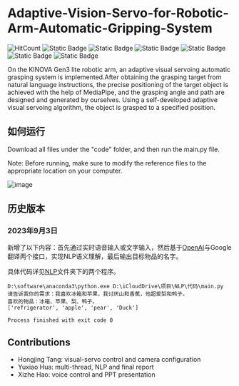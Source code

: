 # Adaptive-Vision-Servo-for-Robotic-Arm-Automatic-Gripping-System

![HitCount](https://img.shields.io/endpoint?url=https%3A%2F%2Fhits.dwyl.com%2FHuaYuXiao%2FAdaptive-Vision-Servo-for-Robotic-Arm-Automatic-Gripping-System.json%3Fcolor%3Dpink)
![Static Badge](https://img.shields.io/badge/ROS-noetic-blue?logo=ros)
![Static Badge](https://img.shields.io/badge/Ubuntu-22.04-red?logo=ubuntu)
![Static Badge](https://img.shields.io/badge/Python-3.11.5-blue?logo=python)
![Static Badge](https://img.shields.io/badge/OpenAI-_-green?logo=openai)
![Static Badge](https://img.shields.io/badge/Google_Translate-_-green?logo=googletranslate)
![Static Badge](https://img.shields.io/badge/CMake-3.26.4-blue?logo=cmake)

On the KINOVA Gen3 lite robotic arm, an adaptive visual servoing automatic grasping system is implemented.After obtaining the grasping target from natural language instructions, the precise positioning of the target object is achieved with the help of MediaPipe, and the grasping angle and path are designed and generated by ourselves. Using a self-developed adaptive visual servoing algorithm, the object is grasped to a specified position.

## 如何运行

Download all files under the "code" folder, and then run the main.py file.

Note: Before running, make sure to modify the reference files to the appropriate location on your computer.

![image](https://github.com/HuaYuXiao/Visual-servo-NLP-based-6DOF-Manipulator-Grasp-System/assets/100033111/668a3de3-0216-46da-9722-6250f476714b)

## 历史版本

### 2023年9月3日

新增了以下内容：首先通过实时语音输入或文字输入，然后基于[OpenAI](https://github.com/chatanywhere/GPT_API_free)与Google翻译两个接口，实现NLP语义理解，最后输出目标物品的名字。

具体代码详见[NLP](https://github.com/HuaYuXiao/Visual-servo-NLP-based-6DOF-Manipulator-Grasp-System/tree/main/code/NLP)文件夹下的两个程序。

```shell
D:\software\anaconda3\python.exe D:\iCloudDrive\项目\NLP\代码\main.py 
请告诉我你的需求：我喜欢冰箱和苹果，我讨厌山和香蕉，他超爱梨和鸭子。
喜欢的物品：冰箱、苹果、梨、鸭子。
['refrigerator', 'apple', 'pear', 'Duck']

Process finished with exit code 0
```

## Contributions
- Hongjing Tang: visual-servo control and camera configuration
- Yuxiao Hua: multi-thread, NLP and final report
- Xizhe Hao: voice control and PPT presentation
  
